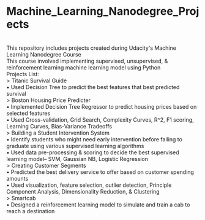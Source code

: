 # Machine_Learning_Nanodegree_Projects
<br />
This repository includes projects created during Udacity's Machine Learning Nanodegree Course
<br />
This course involved implementing supervised, unsupervised, & reinforcement learning machine 
learning model using Python
<br />
Projects List:<br />
>  Titanic Survival Guide <br />
    •	Used Decision Tree to predict the best features that best predicted survival<br />
>  Boston Housing Price Predicter <br />
    •	Implemented Decision Tree Regressor to predict housing prices based on selected features<br />
    •	Used Cross-validation, Grid Search, Complexity Curves, R^2, F1 scoring, Learning Curves, Bias-Variance Tradeoffs<br />
>  Building a Student Intervention System<br />
    •	Identify students who might need early intervention before failing to graduate using various supervised learning algorithms<br />
    •	Used data pre-processing & scoring to decide the best supervised learning model– SVM, Gaussian NB, Logistic Regression<br />
>  Creating Customer Segments<br />
    •	 Predicted the best delivery service to offer based on customer spending amounts<br />
    •	Used visualization, feature selection, outlier detection, Principle Component Analysis, Dimensionality Reduction, & Clustering<br />
>  Smartcab<br />
    •	Designed a reinforcement learning model to simulate and train a cab to reach a destination<br />
